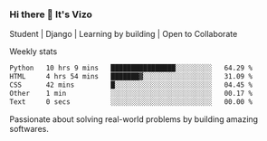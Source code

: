 ### Hi there 👋 It's Vizo

Student | Django | Learning by building | Open to Collaborate

Weekly stats
<!--START_SECTION:waka-->

```txt
Python   10 hrs 9 mins   ████████████████░░░░░░░░░   64.29 %
HTML     4 hrs 54 mins   ███████▓░░░░░░░░░░░░░░░░░   31.09 %
CSS      42 mins         █░░░░░░░░░░░░░░░░░░░░░░░░   04.45 %
Other    1 min           ░░░░░░░░░░░░░░░░░░░░░░░░░   00.17 %
Text     0 secs          ░░░░░░░░░░░░░░░░░░░░░░░░░   00.00 %
```

<!--END_SECTION:waka-->


Passionate about solving real-world problems by building amazing softwares.
